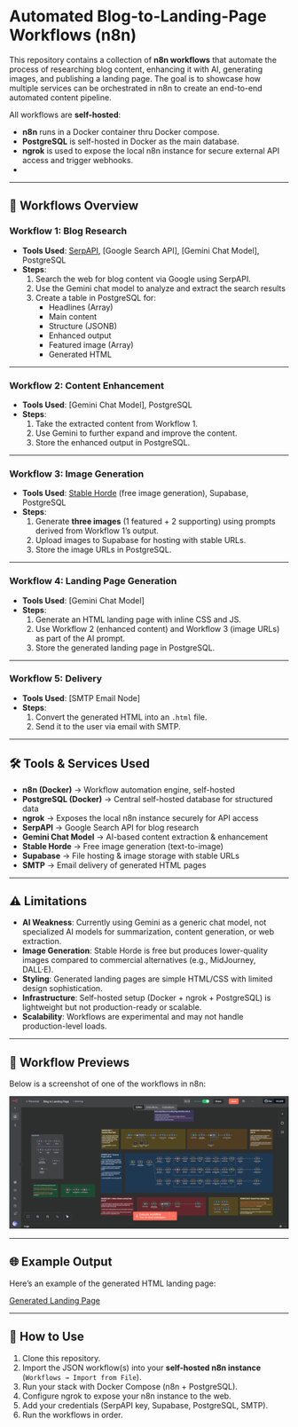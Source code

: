 # Automated Blog-to-Landing-Page Workflows (n8n)

This repository contains a collection of **n8n workflows** that automate the process of researching blog content, enhancing it with AI, generating images, and publishing a landing page. The goal is to showcase how multiple services can be orchestrated in n8n to create an end-to-end automated content pipeline.

All workflows are **self-hosted**:
- **n8n** runs in a Docker container thru Docker compose.
- **PostgreSQL** is self-hosted in Docker as the main database.
- **ngrok** is used to expose the local n8n instance for secure external API access and trigger webhooks.
- 
---

## 🚀 Workflows Overview

### **Workflow 1: Blog Research**
- **Tools Used**: [SerpAPI](https://serpapi.com/), [Google Search API], [Gemini Chat Model], PostgreSQL
- **Steps**:
  1. Search the web for blog content via Google using SerpAPI.
  2. Use the Gemini chat model to analyze and extract the search results
  3. Create a table in PostgreSQL for:
     - Headlines (Array)
     - Main content  
     - Structure (JSONB)  
     - Enhanced output  
     - Featured image (Array)
     - Generated HTML 

---

### **Workflow 2: Content Enhancement**
- **Tools Used**: [Gemini Chat Model], PostgreSQL
- **Steps**:
  1. Take the extracted content from Workflow 1.
  2. Use Gemini to further expand and improve the content.
  3. Store the enhanced output in PostgreSQL.

---

### **Workflow 3: Image Generation**
- **Tools Used**: [Stable Horde](https://stablehorde.net/) (free image generation), Supabase, PostgreSQL
- **Steps**:
  1. Generate **three images** (1 featured + 2 supporting) using prompts derived from Workflow 1’s output.  
  2. Upload images to Supabase for hosting with stable URLs.  
  3. Store the image URLs in PostgreSQL.  

---

### **Workflow 4: Landing Page Generation**
- **Tools Used**: [Gemini Chat Model]
- **Steps**:
  1. Generate an HTML landing page with inline CSS and JS.
  2. Use Workflow 2 (enhanced content) and Workflow 3 (image URLs) as part of the AI prompt.
  3. Store the generated landing page in PostgreSQL.

---

### **Workflow 5: Delivery**
- **Tools Used**: [SMTP Email Node]
- **Steps**:
  1. Convert the generated HTML into an `.html` file.  
  2. Send it to the user via email with SMTP.  

---

## 🛠️ Tools & Services Used
- **n8n (Docker)** → Workflow automation engine, self-hosted  
- **PostgreSQL (Docker)** → Central self-hosted database for structured data  
- **ngrok** → Exposes the local n8n instance securely for API access  
- **SerpAPI** → Google Search API for blog research  
- **Gemini Chat Model** → AI-based content extraction & enhancement  
- **Stable Horde** → Free image generation (text-to-image)  
- **Supabase** → File hosting & image storage with stable URLs  
- **SMTP** → Email delivery of generated HTML pages  

---

## ⚠️ Limitations
- **AI Weakness**: Currently using Gemini as a generic chat model, not specialized AI models for summarization, content generation, or web extraction.  
- **Image Generation**: Stable Horde is free but produces lower-quality images compared to commercial alternatives (e.g., MidJourney, DALL·E).  
- **Styling**: Generated landing pages are simple HTML/CSS with limited design sophistication.
- **Infrastructure**: Self-hosted setup (Docker + ngrok + PostgreSQL) is lightweight but not production-ready or scalable.  
- **Scalability**: Workflows are experimental and may not handle production-level loads.  

---

## 📸 Workflow Previews
Below is a screenshot of one of the workflows in n8n:  

![Workflow Screenshot](/Screenshots/workflow_screenshot.png)  

---

## 🌐 Example Output
Here’s an example of the generated HTML landing page:  

[Generated Landing Page](output_html_preview.png)   

---

## 📩 How to Use
1. Clone this repository.  
2. Import the JSON workflow(s) into your **self-hosted n8n instance** (`Workflows → Import from File`).  
3. Run your stack with Docker Compose (n8n + PostgreSQL).  
4. Configure ngrok to expose your n8n instance to the web.  
5. Add your credentials (SerpAPI key, Supabase, PostgreSQL, SMTP).  
6. Run the workflows in order.  
